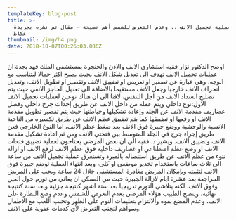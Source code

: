 ```yaml
---
templateKey: blog-post
title: >-
  نوعان لعملية تجميل الانف .. وعدم التعرض للشمس أهم نصيحة – مقال تم نشره بجريدة
  عكاظ
thumbnail: /img/h4.png
date: 2018-10-07T00:26:03.086Z
---
```

اوضح الدكتور نزار فقيه استشاري الانف والاذن والحنجرة بمستشفى الملك فهد بجدة ان عمليات تجميل الانف تهدف الى تعديل شكل الانف بحيث يصبح اكثر جمالا ليتناسب مع الوجه، وهي عبارة عن تصغير او تعريض او تضييق الانف وتقصير او تطويل الانف، وتعديل انحراف الانف خارجيا وجعل الانف مستقيما بالاضافة الى تعديل الحاجز الانفي حيث يتم تصليح انسداد الانف من اجل التنفس، لافتا الى ان هناك نوعين لعمليات تجميل الانف الاول:نوع داخلي ويتم عمله من داخل الانف عن طريق إحداث جرح داخلي وفصل غضاريف مقدمة الانف عن الجلد وإعادة تشكيلها وخياطتها حيث يتم تقصير تطويل مقدمة الانف او رفعها او تضييقها كما يتم تضييق عظم الانف عن طريق تكسيره من الناحية الانسية والوحشية ووضع جبيرة فوق الانف بعد ضغط عظم الانف، اما النوع الخارجي فعن طريق إجراء جرح في الجلد المتوسط بين فتحتي الانف ومن ثم اعادة تشكيل مقدمة الانف وتضييق الانف.
ويشير د. فقيه الى ان بعض المرضى يحتاجون لعملية تضييق فتحات الانف او وضع عظم اصطناعي او غضاريف داخلية فوق عظم الانف لرفع الانف او ازالة نتوء من عظم الانف عن طريق استئصاله بالمبرد وتستغرق عملية تجميل الانف من ساعة الى ثلاث ساعات باستخدام تخدير موضعي او كلي، وبعد انتهاء العملية توضع جبيرة فوق الانف لتثبيته وبإمكان المريض مغادرة المستشفى خلال 24 ساعة ويجب على المريض المراجعة بعد عشرة ايام لازالة الجبيرة حيث من الممكن ان يعاني من تورم حول العين وفوق الانف، لكنه يتلاشى التورم تدريجيا بعد ستة اشهر كنتيجة جزئية وبعد سنة كنتيجة نهائية، وينصح الطبيب هؤلاء المرضى بعدم التعرض للشمس وعدم وضع النظارة على الانف، وعدم المضغ بقوة والالتزام بتعليمات النوم على الظهر وتجنب اللعب مع الاطفال وسواهم لتجنب التعرض لأي كدمات عفوية على الانف.
